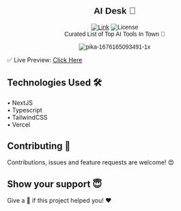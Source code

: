 <div align="center" style="font-family:'Montserrat', sans-serif;">
  
## AI Desk 🤖

  [![Link](https://img.shields.io/badge/Website-Link-yellow)](https://tools-ai.vercel.app/) ![License](https://img.shields.io/badge/Open%20Source-%E2%9D%A4%EF%B8%8F-red) <br/>
  Curated List of Top AI Tools In Town 🧠
  
  
![pika-1676165093491-1x](https://user-images.githubusercontent.com/83513144/218288654-86cf1eec-1aa1-4376-b4d5-e9e85e16d246.png)
</div>
✅ Live Preview: <a href="https://tools-ai.vercel.app/" target="_blank">Click Here</a>

## Technologies Used 🛠

  • NextJS<br/>
  • Typescript<br/>
  • TailwindCSS<br/>
  • Vercel

## Contributing 🤝

Contributions, issues and feature requests are welcome! 😍

## Show your support 😇

Give a 🌟 if this project helped you! ❤️

